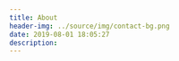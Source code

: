 ```yaml
---
title: About
header-img: ../source/img/contact-bg.png
date: 2019-08-01 18:05:27
description:
---
```

